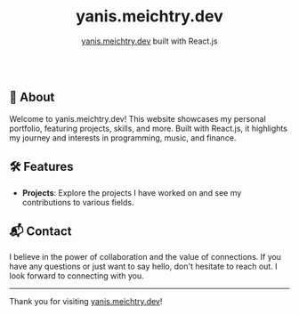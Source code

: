 <div align="center">
<h1>yanis.meichtry.dev</h1>
<a href="https://yanis.meichtry.dev">yanis.meichtry.dev</a> built with React.js<br/>
</div>
<br>
<br>

<br>

## 🌟 About

Welcome to yanis.meichtry.dev! This website showcases my personal portfolio, featuring projects, skills, and more. Built with React.js, it highlights my journey and interests in programming, music, and finance.

## 🛠️ Features

- **Projects**: Explore the projects I have worked on and see my contributions to various fields.

## 📬 Contact

I believe in the power of collaboration and the value of connections. If you have any questions or just want to say hello, don't hesitate to reach out. I look forward to connecting with you.

---

Thank you for visiting [yanis.meichtry.dev](https://yanis.meichtry.dev)!
